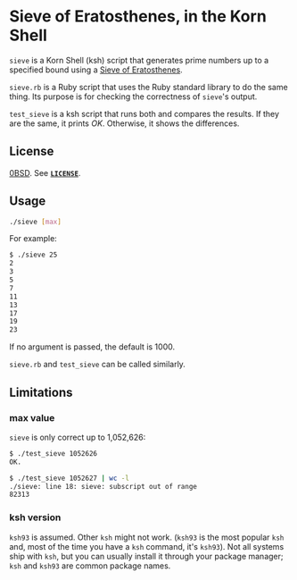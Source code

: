 <!-- SPDX-License-Identifier: 0BSD -->

# Sieve of Eratosthenes, in the Korn Shell

`sieve` is a Korn Shell (ksh) script that generates prime numbers up to a
specified bound using a [Sieve of
Eratosthenes](https://en.wikipedia.org/wiki/Sieve_of_Eratosthenes).

`sieve.rb` is a Ruby script that uses the Ruby standard library to do the same
thing. Its purpose is for checking the correctness of `sieve`'s output.

`test_sieve` is a ksh script that runs both and compares the results. If they
are the same, it prints *OK*. Otherwise, it shows the differences.

## License

[0BSD](https://spdx.org/licenses/0BSD.html). See [**`LICENSE`**](LICENSE).

## Usage

```sh
./sieve [max]
```

For example:

```sh
$ ./sieve 25
2
3
5
7
11
13
17
19
23
```

If no argument is passed, the default is 1000.

`sieve.rb` and `test_sieve` can be called similarly.

## Limitations

### max value

`sieve` is only correct up to 1,052,626:

```sh
$ ./test_sieve 1052626
OK.
```

```sh
$ ./test_sieve 1052627 | wc -l
./sieve: line 18: sieve: subscript out of range
82313
```

### ksh version

`ksh93` is assumed. Other `ksh` might not work. (`ksh93` is the most popular
`ksh` and, most of the time you have a `ksh` command, it's `ksh93`). Not all
systems ship with `ksh`, but you can usually install it through your package
manager; `ksh` and `ksh93` are common package names.
